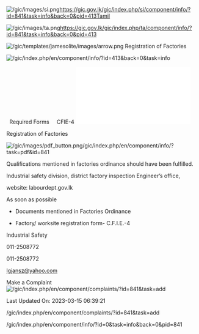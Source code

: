<!-- Source: https://gic.gov.lk/gic/index.php/en/component/info/?id=841&task=info&back=0&pid=413 -->

![/gic/images/si.png](/gic/images/si.png)https://gic.gov.lk/gic/index.php/si/component/info/?id=841&task=info&back=0&pid=413Tamil

![/gic/images/ta.png](/gic/images/ta.png)https://gic.gov.lk/gic/index.php/ta/component/info/?id=841&task=info&back=0&pid=413

![/gic/templates/jamesolite/images/arrow.png](/gic/templates/jamesolite/images/arrow.png) Registration of Factories

![/gic/index.php/en/component/info/?id=413&back=0&task=info](/gic/index.php/en/component/info/?id=413&back=0&task=info)

  Required Forms     CFIE-4 ![/gic/pdf/DeptofLabour_cfie4.pdf](/gic/pdf/DeptofLabour_cfie4.pdf)

Registration of Factories

![/gic/images/pdf_button.png](/gic/images/pdf_button.png)/gic/index.php/en/component/info/?task=pdf&id=841

Qualifications mentioned in factories ordinance should have been fulfilled.

Industrial safety division, district factory inspection Engineer’s office,

website: labourdept.gov.lk

As soon as possible

 * Documents mentioned in Factories Ordinance

 * Factory/ worksite registration form- C.F.I.E.-4

Industrial Safety

011-2508772

011-2508772

lgjansz@yahoo.com

Make a Complaint ![/gic/index.php/en/component/complaints/?id=841&task=add](/gic/index.php/en/component/complaints/?id=841&task=add)

Last Updated On: 2023-03-15 06:39:21

/gic/index.php/en/component/complaints/?id=841&task=add

/gic/index.php/en/component/info/?id=0&task=info&back=0&pid=841